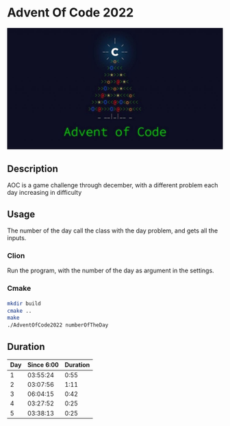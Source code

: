 # Advent Of Code 2022

![AOC](aoc.jpg)

## Description
AOC is a game challenge through december, with a different problem each day increasing in difficulty

## Usage
The number of the day call the class with the day problem, and gets all the inputs.
### Clion
Run the program, with the number of the day as argument in the settings.
### Cmake
```bash
mkdir build
cmake ..
make
./AdventOfCode2022 numberOfTheDay
```

## Duration
| Day | Since 6:00 | Duration |
|-----|------------|----------|
| 1   | 03:55:24   | 0:55     |
| 2   | 03:07:56   | 1:11     |
| 3   | 06:04:15   | 0:42     |
| 4   | 03:27:52   | 0:25     |
| 5   | 03:38:13   | 0:25     |